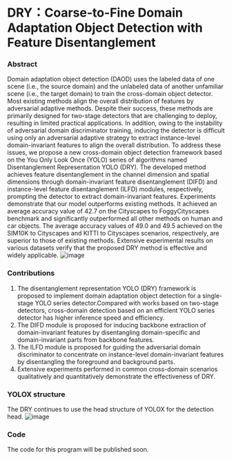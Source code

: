 # DRY：Coarse-to-Fine Domain Adaptation Object Detection with Feature Disentanglement

### Abstract
Domain adaptation object detection (DAOD) uses the labeled data of one scene (i.e., the source domain) and the unlabeled data of another unfamiliar scene (i.e., the target domain) to train the cross-domain object detector. Most existing methods align the overall distribution of features by adversarial adaptive methods. Despite their success, these methods are primarily designed for two-stage detectors that are challenging to deploy, resulting in limited practical applications. In addition, owing to the instability of adversarial domain discriminator training, inducing the detector is difficult using only an adversarial adaptive strategy to extract instance-level domain-invariant features to align the overall distribution. To address these issues, we propose a new cross-domain object detection framework based on the You Only Look Once (YOLO) series of algorithms named Disentanglement Representation YOLO (DRY). The developed method achieves feature disentanglement in the channel dimension and spatial dimensions through domain-invariant feature disentanglement (DIFD) and instance-level feature disentanglement (ILFD) modules, respectively, prompting the detector to extract domain-invariant features. Experiments demonstrate that our model outperforms existing methods. It achieved an average accuracy value of 42.7 on the Cityscapes to FoggyCityscapes benchmark and significantly outperformed all other methods on human and car objects. The average accuracy values of 49.0 and 49.5 achieved on the SIM10K to Cityscapes and KITTI to Cityscapes scenarios, respectively, are superior to those of existing methods. Extensive experimental results on various datasets verify that the proposed DRY method is effective and widely applicable.
![image](.resources/da-net.png)

### Contributions
1) The disentanglement representation YOLO (DRY) framework is proposed to implement domain adaptation object detection for a single-stage YOLO series detector.Compared with works based on two-stage detectors, cross-domain detection based on an efficient YOLO series detector has higher inference speed and efficiency.
2) The DIFD module is proposed for inducing backbone extraction of domain-invariant features by disentangling domain-specific and domain-invariant parts from backbone features.
3) The ILFD module is proposed for guiding the adversarial domain discriminator to concentrate on instance-level domain-invariant features by disentangling the foreground and background parts.
4) Extensive experiments performed in common cross-domain scenarios qualitatively and quantitatively demonstrate the effectiveness of DRY.


### YOLOX structure
The DRY continues to use the head structure of YOLOX for the detection head.
![image](.resources/YOLOX_structure.png)

### Code
The code for this program will be published soon.
